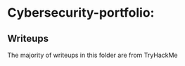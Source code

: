 ﻿# Cybersecurity-portfolio: 

## Writeups
The majority of writeups in this folder are from TryHackMe
